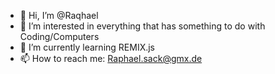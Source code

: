 - 👋 Hi, I’m @Raqhael
- 👀 I’m interested in everything that has something to do with Coding/Computers
- 🌱 I’m currently learning REMIX.js
- 📫 How to reach me: Raphael.sack@gmx.de

<!---
Raqhael/Raqhael is a ✨ special ✨ repository because its `README.md` (this file) appears on your GitHub profile.
You can click the Preview link to take a look at your changes.
--->
